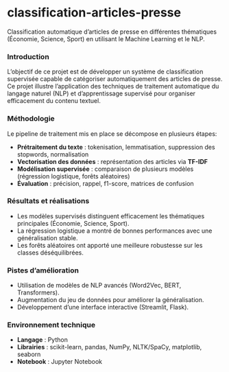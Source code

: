# classification-articles-presse  

Classification automatique d’articles de presse en différentes thématiques (Économie, Science, Sport) en utilisant le Machine Learning et le NLP.   

### Introduction  
L’objectif de ce projet est de développer un système de classification supervisée capable de catégoriser automatiquement des articles de presse. Ce projet illustre l’application des techniques de traitement automatique du langage naturel (NLP) et d’apprentissage supervisé pour organiser efficacement du contenu textuel.  

###  Méthodologie  
Le pipeline de traitement mis en place se décompose en plusieurs étapes:  

- **Prétraitement du texte** : tokenisation, lemmatisation, suppression des stopwords, normalisation  
- **Vectorisation des données** : représentation des articles via **TF-IDF**  
- **Modélisation supervisée** : comparaison de plusieurs modèles (régression logistique, forêts aléatoires)  
- **Évaluation** : précision, rappel, f1-score, matrices de confusion  

###  Résultats et réalisations  
- Les modèles supervisés distinguent efficacement les thématiques principales (Économie, Science, Sport).  
- La régression logistique a montré de bonnes performances avec une généralisation stable.  
- Les forêts aléatoires ont apporté une meilleure robustesse sur les classes déséquilibrées.  

### Pistes d’amélioration  
- Utilisation de modèles de NLP avancés (Word2Vec, BERT, Transformers).  
- Augmentation du jeu de données pour améliorer la généralisation.  
- Développement d’une interface interactive (Streamlit, Flask).  

### Environnement technique  
- **Langage** : Python  
- **Librairies** : scikit-learn, pandas, NumPy, NLTK/SpaCy, matplotlib, seaborn  
- **Notebook** : Jupyter Notebook  
